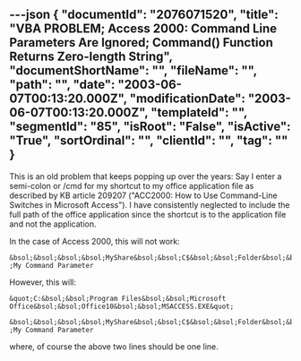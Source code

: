 ---json
{
  "documentId": "2076071520",
  "title": "VBA PROBLEM; Access 2000: Command Line Parameters Are Ignored; Command() Function Returns Zero-length String",
  "documentShortName": "",
  "fileName": "",
  "path": "",
  "date": "2003-06-07T00:13:20.000Z",
  "modificationDate": "2003-06-07T00:13:20.000Z",
  "templateId": "",
  "segmentId": "85",
  "isRoot": "False",
  "isActive": "True",
  "sortOrdinal": "",
  "clientId": "",
  "tag": ""
}
---

This is an old problem that keeps popping up over the years: Say I enter a semi-colon or /cmd for my shortcut to my office application file as described by KB article 209207 (&quot;ACC2000: How to Use Command-Line Switches in Microsoft Access&quot;). I have consistently neglected to include the full path of the office application since the shortcut is to the application file and not the application.

In the case of Access 2000, this will not work:

    &bsol;&bsol;&bsol;&bsol;MyShare&bsol;&bsol;C$&bsol;&bsol;Folder&bsol;&bsol;MySQL.adp ;My Command Parameter

However, this will:

    &quot;C:&bsol;&bsol;Program Files&bsol;&bsol;Microsoft Office&bsol;&bsol;Office10&bsol;&bsol;MSACCESS.EXE&quot;
        &bsol;&bsol;&bsol;&bsol;MyShare&bsol;&bsol;C$&bsol;&bsol;Folder&bsol;&bsol;MySQL.adp ;My Command Parameter

where, of course the above two lines should be one line.

